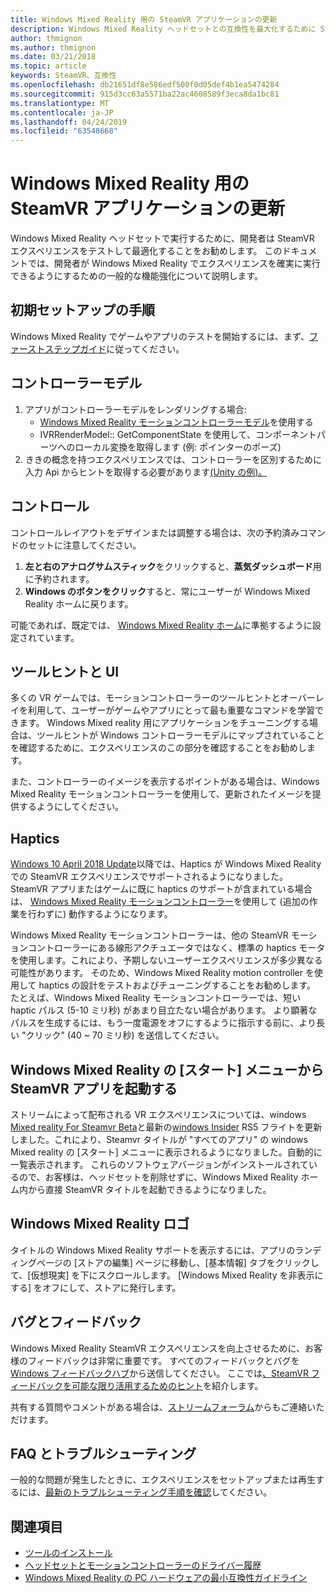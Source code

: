 ```yaml
---
title: Windows Mixed Reality 用の SteamVR アプリケーションの更新
description: Windows Mixed Reality ヘッドセットとの互換性を最大化するために SteamVR アプリケーションを更新するためのベストプラクティス。
author: thmignon
ms.author: thmignon
ms.date: 03/21/2018
ms.topic: article
keywords: SteamVR、互換性
ms.openlocfilehash: db21651df8e586edf500f0d05def4b1ea5474284
ms.sourcegitcommit: 915d3cc63a5571ba22ac4608589f3eca8da1bc81
ms.translationtype: MT
ms.contentlocale: ja-JP
ms.lasthandoff: 04/24/2019
ms.locfileid: "63548668"
---
```

# <a name="updating-your-steamvr-application-for-windows-mixed-reality"></a>Windows Mixed Reality 用の SteamVR アプリケーションの更新

Windows Mixed Reality ヘッドセットで実行するために、開発者は SteamVR エクスペリエンスをテストして最適化することをお勧めします。 このドキュメントでは、開発者が Windows Mixed Reality でエクスペリエンスを確実に実行できるようにするための一般的な機能強化について説明します。

## <a name="initial-setup-instructions"></a>初期セットアップの手順

Windows Mixed Reality でゲームやアプリのテストを開始するには、まず、[ファーストステップガイド](http://aka.ms/WindowsMixedRealitySteamVR)に従ってください。

## <a name="controller-models"></a>コントローラーモデル
1. アプリがコントローラーモデルをレンダリングする場合:
    * [Windows Mixed Reality モーションコントローラーモデル](motion-controllers.md#rendering-the-motion-controller-model)を使用する
    * IVRRenderModel:: GetComponentState を使用して、コンポーネントパーツへのローカル変換を取得します (例: ポインターのポーズ)
2. ききの概念を持つエクスペリエンスでは、コントローラーを区別するために入力 Api からヒントを取得する必要があります[(Unity の例)。](gestures-and-motion-controllers-in-unity.md#unity-buttonaxis-mapping-table)

## <a name="controls"></a>コントロール

コントロールレイアウトをデザインまたは調整する場合は、次の予約済みコマンドのセットに注意してください。
1. **左と右のアナログサムスティック**をクリックすると、**蒸気ダッシュボード**用に予約されます。
2. **Windows のボタンをクリック**すると、常にユーザーが Windows Mixed Reality ホームに戻ります。

可能であれば、既定では、 [Windows Mixed Reality ホーム](navigating-the-windows-mixed-reality-home.md#getting-around-your-home)に準拠するように設定されています。

## <a name="tooltips-and-ui"></a>ツールヒントと UI

多くの VR ゲームでは、モーションコントローラーのツールヒントとオーバーレイを利用して、ユーザーがゲームやアプリにとって最も重要なコマンドを学習できます。 Windows Mixed reality 用にアプリケーションをチューニングする場合は、ツールヒントが Windows コントローラーモデルにマップされていることを確認するために、エクスペリエンスのこの部分を確認することをお勧めします。

また、コントローラーのイメージを表示するポイントがある場合は、Windows Mixed Reality モーションコントローラーを使用して、更新されたイメージを提供するようにしてください。

## <a name="haptics"></a>Haptics

[Windows 10 April 2018 Update](release-notes-april-2018.md)以降では、Haptics が Windows Mixed Reality での SteamVR エクスペリエンスでサポートされるようになりました。 SteamVR アプリまたはゲームに既に haptics のサポートが含まれている場合は、 [Windows Mixed Reality モーションコントローラー](motion-controllers.md)を使用して (追加の作業を行わずに) 動作するようになります。

Windows Mixed Reality モーションコントローラーは、他の SteamVR モーションコントローラーにある線形アクチュエータではなく、標準の haptics モータを使用します。これにより、予期しないユーザーエクスペリエンスが多少異なる可能性があります。 そのため、Windows Mixed Reality motion controller を使用して haptics の設計をテストおよびチューニングすることをお勧めします。 たとえば、Windows Mixed Reality モーションコントローラーでは、短い haptic パルス (5-10 ミリ秒) があまり目立たない場合があります。 より顕著なパルスを生成するには、もう一度電源をオフにするように指示する前に、より長い "クリック" (40 ~ 70 ミリ秒) を送信してください。

## <a name="launching-steamvr-apps-from-windows-mixed-reality-start-menu"></a>Windows Mixed Reality の [スタート] メニューから SteamVR アプリを起動する

ストリームによって配布される VR エクスペリエンスについては、windows [Mixed reality For Steamvr Beta](https://steamcommunity.com/games/719950/announcements/detail/1687045485866139800)と最新の[windows Insider](https://insider.windows.com) RS5 フライトを更新しました。これにより、Steamvr タイトルが "すべてのアプリ" の windows Mixed reality の [スタート] メニューに表示されるようになりました。自動的に一覧表示されます。 これらのソフトウェアバージョンがインストールされているので、お客様は、ヘッドセットを削除せずに、Windows Mixed Reality ホーム内から直接 SteamVR タイトルを起動できるようになりました。

## <a name="windows-mixed-reality-logo"></a>Windows Mixed Reality ロゴ

タイトルの Windows Mixed Reality サポートを表示するには、アプリのランディングページの [ストアの編集] ページに移動し、[基本情報] タブをクリックして、[仮想現実] を下にスクロールします。 [Windows Mixed Reality を非表示にする] をオフにして、ストアに発行します。

## <a name="bugs-and-feedback"></a>バグとフィードバック

Windows Mixed Reality SteamVR エクスペリエンスを向上させるために、お客様のフィードバックは非常に重要です。 すべてのフィードバックとバグを[Windows フィードバックハブ](https://docs.microsoft.com/windows/mixed-reality/enthusiast-guide/filing-feedback)から送信してください。 ここでは[、SteamVR フィードバックを可能な限り活用するためのヒント](https://docs.microsoft.com/windows/mixed-reality/enthusiast-guide/using-steamvr-with-windows-mixed-reality#sharing-feedback-on-steamvr)を紹介します。

共有する質問やコメントがある場合は、[ストリームフォーラム](http://steamcommunity.com/app/719950/discussions/)からもご連絡いただけます。

## <a name="faqs-and-troubleshooting"></a>FAQ とトラブルシューティング

一般的な問題が発生したときに、エクスペリエンスをセットアップまたは再生するには、[最新のトラブルシューティング手順を確認](https://docs.microsoft.com/windows/mixed-reality/enthusiast-guide/troubleshooting-windows-mixed-reality#steamvr)してください。

## <a name="see-also"></a>関連項目
* [ツールのインストール](install-the-tools.md)
* [ヘッドセットとモーションコントローラーのドライバー履歴](https://docs.microsoft.com/windows/mixed-reality/enthusiast-guide/mixed-reality-software)
* [Windows Mixed Reality の PC ハードウェアの最小互換性ガイドライン](https://docs.microsoft.com/windows/mixed-reality/enthusiast-guide/windows-mixed-reality-minimum-pc-hardware-compatibility-guidelines)
